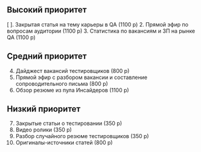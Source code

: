 ## Высокий приоритет

[ ]. Закрытая статья на тему карьеры в QA (1100 р)
2. Прямой эфир по вопросам аудитории (1100 р)
3. Статистика по вакансиям и ЗП на рынке QA (1100 р)

## Средний приоритет

4. Дайджест вакансий тестировщиков (800 р)
5. Прямой эфир с разбором вакансии и составление сопроводительного письма (800 р)
6. Обзор резюме из пула Инсайдеров (1100 р)

## Низкий приоритет

7. Закрытые статьи о тестировании (350 р)
8. Видео ролики (350 р)
9. Разбор случайного резюме тестировщиков (350 р)
10. Оригиналы-источники статей (800 р)